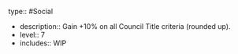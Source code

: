 type:: #Social

- description:: Gain +10% on all Council Title criteria (rounded up).
- level:: 7
- includes:: WIP